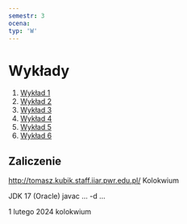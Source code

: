 ```yaml
---
semestr: 3
ocena: 
typ: 'W'
---
```


# Wykłady
1. [Wykład 1](/Notatki/Semestr%203/Języki%20programowania/Wykłady/Wykład%201/Wykład%201.md)
2. [Wykład 2](/Notatki/Semestr%203/Języki%20programowania/Wykłady/Wykład%202/Wykład%202.md)
3. [Wykład 3](/Notatki/Semestr%203/Języki%20programowania/Wykłady/Wykład%203/Wykład%203.md)
4. [Wykład 4](/Notatki/Semestr%203/Języki%20programowania/Wykłady/Wykład%204/Wykład%204.md)
5. [Wykład 5](/Notatki/Semestr%203/Języki%20programowania/Wykłady/Wykład%205/Wykład%205.md)
6. [Wykład 6](/Notatki/Semestr%203/Języki%20programowania/Wykłady/Wykład%206/Wykład%206.md)

## Zaliczenie
http://tomasz.kubik.staff.iiar.pwr.edu.pl/
Kolokwium

JDK 17 (Oracle)
javac ... -d ...

1 lutego 2024 kolokwium